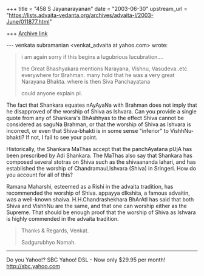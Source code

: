+++
title = "458 S Jayanarayanan"
date = "2003-06-30"
upstream_url = "https://lists.advaita-vedanta.org/archives/advaita-l/2003-June/011877.html"

+++
[Archive link](https://lists.advaita-vedanta.org/archives/advaita-l/2003-June/011877.html)

--- venkata subramanian <venkat_advaita at yahoo.com>
wrote:
> 
> i am again sorry if this begins a lugubrious
> lucubration....
> 
> the Great Bhashyakara mentions Narayana, Vishnu,
> Vasudeva..etc. everywhere for Brahman.  many hold
> that he was a very great Narayana Bhakta.  where is
> then Siva Panchayatana 
> 
> could anyone explain pl.
> 

The fact that Shankara equates nAyAyaNa with Brahman
does not imply that he disapproved of the worship of
Shiva as Ishvara. Can you provide a single quote from
any of Shankara's BhAshhyas to the effect Shiva cannot
be considered as saguNa Brahman, or that the worship
of Shiva as Ishvara is incorrect, or even that
Shiva-bhakti is in some sense "inferior" to
VishhNu-bhakti? If not, I fail to see your point. 

Historically, the Shankara MaThas accept that the
panchAyatana pUjA has been prescribed by Adi Shankara.
The MaThas also say that Shankara has composed several
stotras on Shiva such as the shivaananda lahari, and
has established the worship of ChandramauLIshvara
(Shiva) in Sringeri. How do you account for all of
this? 

Ramana Maharshi, esteemed as a Rishi in the advaita
tradition, has recommended the worship of Shiva.
appayya dIkshita, a famous advaitin, was a well-known
shaiva. H.H.Chandrashekhara BhArAtI has said that both
Shiva and VishhNu are the same, and that one can
worship either as the Supreme. That should be enough
proof that the worship of Shiva as Ishvara is highly
commended in the advaita tradition. 

> 
> Thanks & Regards,
> Venkat.
> 
> Sadgurubhyo Namah.

__________________________________
Do you Yahoo!?
SBC Yahoo! DSL - Now only $29.95 per month!
http://sbc.yahoo.com

